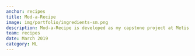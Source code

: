 ```yaml
---
anchor: recipes
title: Mod-a-Recipe
image: img/portfolio/ingredients-sm.png
description: Mod-a-Recipe is developed as my capstone project at Metis data science immersive bootcamp, to combine my passions for cooking and natural language processing. The idea came from my own experience of always reviewing more than one recipe for a dish I had in mind to figure out what ingredients I can modify or swap out to suit my taste. Using natural language and machine learning techniques, similar recipes are found given a selected recipe, and suggestions on modifications are provided to make a recipe your own. <p>See <a href="https://github.com/pytgit/mod-a-recipe">here</a> for code on Github.<br>See <a href="./blog/mod-a-recipe">here</a> for blog post.
team: recipes
date: March 2019
category: ML
---
```

